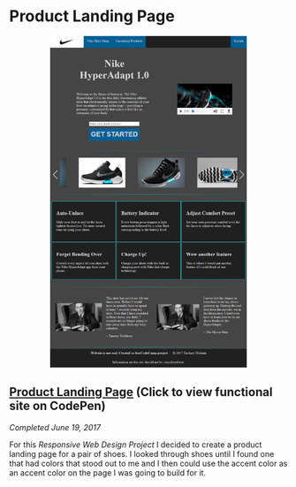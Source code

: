# Product Landing Page

<p align="center"><img src="/Images/screenshots/screenshot-product-landing-page.png" height="600" alt="Screenshot of product landing page."/></p>

## [Product Landing Page](https://codepen.io/Sulph/full/dRvjpv/) (Click to view functional site on CodePen)

*Completed June 19, 2017*

For this *Responsive Web Design Project* I decided to create a product landing page for a pair of shoes. I looked through shoes until I found one that had colors that stood out to me and I then could use the accent color as an accent color on the page I was going to build for it.
